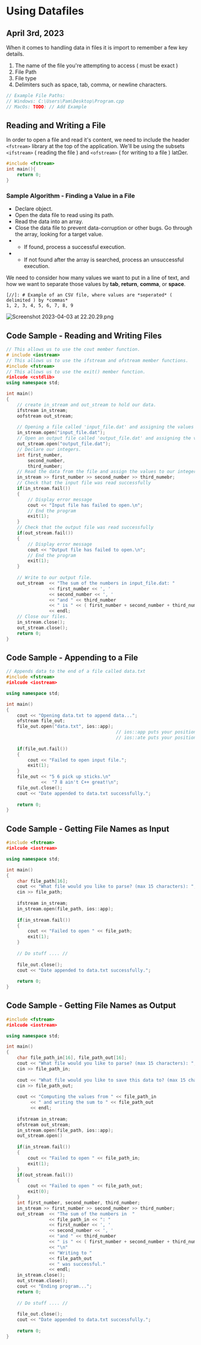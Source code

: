 # Using Datafiles
## April 3rd, 2023

When it comes to handling data in files it is import to remember a few key details.
1. The name of the file you're attempting to access ( must be exact )
2. File Path 
3. File type
4. Delimiters such as space, tab, comma, or newline characters.

```cpp
// Example File Paths:
// Windows: C:\Users\Pam\Desktop\Program.cpp
// MacOs: TODO: // Add Example
```

## Reading and Writing a File
In order to open a file and read it's content, we need to include the header `<fstream>` library at the top of the
application. We'll be using the subsets `<ifstream>` ( reading the file ) and `<ofstream>` ( for writing to a file )
latΩer.

```cpp
#include <fstream>
int main(){
    return 0;
}
```

### Sample Algorithm - Finding a Value in a File
* Declare <ifstream> object.
* Open the data file to read using its path.
* Read the data into an array.
* Close the data file to prevent data-corruption or other bugs.
Go through the array, looking for a target value.
* * If found, process a successful execution.
* * If not found after the array is searched, process an unsuccessful execution.

We need to consider how many values we want to put in a line of text, and how we want to separate those values
by __tab__, __return__, __comma__, or __space__.
```csv
[//]: # Example of an CSV file, where values are *seperated* ( delimited ) by *commas*
1, 2, 3, 4, 5, 6, 7, 8, 9
```

![Screenshot 2023-04-03 at 22.20.29.png](assets%2FScreenshot%202023-04-03%20at%2022.20.29.png)

## Code Sample - Reading and Writing Files
```cpp
// This allows us to use the cout member function.
# include <iostream>
// This allows us to use the ifstream and ofstream member functions.
#include <fstream>
// This allows us to use the exit() member function.
#inlcude <cstdlib>
using namespace std;

int main()
{
    // create in_stream and out_stream to hold our data.
    ifstream in_stream;
    oofstream out_stream;
    
    // Opening a file called 'input_file.dat' and assigning the values to in_stream
    in_stream.open("input_file.dat");
    // Open an output file called 'output_file.dat' and assigning the values to out_stream
    out_stream.open("output_file.dat");
    // Declare our integers.
    int first_number,
        second_number,
        third_number;
    // Read the data from the file and assign the values to our integers.
    in_stream >> first_number >> second_number >> third_numebr;
    // Check that the input file was read successfully
    if(in_stream.fail())
    {
        // Display error message
        cout << "Input file has failed to open.\n";
        // End the program
        exit(1);
    }
    // Check that the output file was read successfully
    if(out_stream.fail())
    {
        // Display error message
        cout << "Output file has failed to open.\n";
        // End the program
        exit(1);
    }
    
    // Write to our output file.
    out_stream  << "The sum of the numbers in input_file.dat: " 
                << first_number << ', ' 
                << second_number << ', ' 
                << "and " << third_number 
                << " is " << ( first_number + second_number + third_number ) 
                << endl;
    // Close our files.
    in_stream.close();
    out_stream.close();
    return 0;
}
```

## Code Sample - Appending to a File
```cpp
// Appends data to the end of a file called data.txt
#include <fstream>
#inlcude <iostream>

using namespace std;

int main()
{
    cout << "Opening data.txt to append data...";
    ofstream file_out;
    file_out.open("data.txt", ios::app);
                                         // ios::app puts your position at the end of the file every time the stream is flushed.
                                         // ios::ate puts your position to the end of the file it is opened.
                                         
    if(file_out.fail())
    {
        cout << "Failed to open input file.";
        exit(1);
    }
    file_out << "5 6 pick up sticks.\n"
             <<  "7 8 ain't C++ great!\n";
    file_out.close();
    cout << "Date appended to data.txt successfully.";
    
    return 0;
}
```

## Code Sample - Getting File Names as Input
```cpp
#include <fstream>
#inlcude <iostream>

using namespace std;

int main()
{
    char file_path[16];
    cout << "What file would you like to parse? (max 15 characters): ";
    cin >> file_path;
    
    ifstream in_stream;
    in_stream.open(file_path, ios::app);
    
    if(in_stream.fail())
    {
        cout << "Failed to open " << file_path;
        exit(1);
    }
    
    // Do stuff .... //
    
    file_out.close();
    cout << "Date appended to data.txt successfully.";
    
    return 0;
}
```

## Code Sample - Getting File Names as Output
```cpp
#include <fstream>
#inlcude <iostream>

using namespace std;

int main()
{
    char file_path_in[16], file_path_out[16];
    cout << "What file would you like to parse? (max 15 characters): ";
    cin >> file_path_in;
    
    cout << "What file would you like to save this data to? (max 15 characters): ";   
    cin >> file_path_out;
    
    cout << "Computing the values from " << file_path_in 
         << " and writing the sum to " << file_path_out 
         << endl;
    
    ifstream in_stream;
    ofstream out_stream;
    in_stream.open(file_path, ios::app);
    out_stream.open()
    
    if(in_stream.fail())
    {
        cout << "Failed to open " << file_path_in;
        exit(1);
    }
    if(out_stream.fail())
    {
        cout << "Failed to open " << file_path_out;
        exit(0);
    }
    int first_number, second_number, third_number;
    in_stream >> first_number >> second_number >> third_number;
    out_stream  << "The sum of the numbers in  "
                << file_path_in << ": "
                << first_number << ', ' 
                << second_number << ', ' 
                << "and " << third_number 
                << " is " << ( first_number + second_number + third_number ) 
                << "\n"
                << "Writing to " 
                << file_path_out
                << " was successful."
                << endl;
    in_stream.close();
    out_stream.close();
    cout << "Ending program...";
    return 0;
    
    // Do stuff .... //
    
    file_out.close();
    cout << "Date appended to data.txt successfully.";
    
    return 0;
}
```